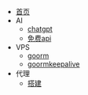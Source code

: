 * [首页](/)
* AI
  * [chatgpt](/ai/chatgpt-3.5)
  * [免费api](/api/api)
* VPS
  * [goorm](/vps/goorm)
  * [goormkeepalive](/vps/goormkeepalive)
* 代理
  * [搭建](/proxy/proxy)